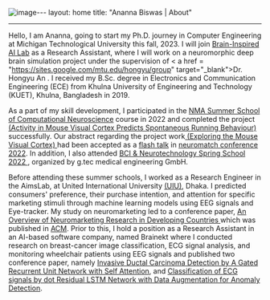 ![image](https://github.com/Anannabiswas/anannabiswas.github.io/assets/54266261/7009e50c-48af-4b3b-b01e-2e1b26cfff39)---
layout: home
title: "Ananna Biswas | About"

---

 Hello, I am Ananna, going to start my Ph.D. journey in Computer Engineering at Michigan Technological University this fall, 2023. I will join <a href ="https://sites.google.com/mtu.edu/hongyu/brain-inspired-ai-lab?authuser=0&pli=1" target="_blank">Brain-Inspired AI Lab</a> as a Research Assistant, where I will work on a neuromorphic deep brain simulation project under the supervision of < a href = "https://sites.google.com/mtu.edu/hongyu/group" target="_blank">Dr. Hongyu An </a>. I received my B.Sc. degree in Electronics and Communication Engineering (ECE) from Khulna University of Engineering and Technology (KUET), Khulna, Bangladesh in 2019. 

 As a part of my skill development, I participated in the <a href = "https://compneuro.neuromatch.io/tutorials/intro.html" target="_blank">NMA Summer School of 
 Computational Neuroscience</a> course in 2022 and completed the project <a href = "https://anannabiswas.github.io/projects" target="_blank"> (Activity in Mouse Visual
 Cortex Predicts Spontaneous Running Behaviour)</a> successfully. Our abstract regarding the project work<a href =                                                          "https://www.reddit.com/r/neuromatch/comments/xo3w0x/ananna_biswas_exploring_the_mouse_visual_cortex/" target="_blank"> (Exploring the Mouse Visual Cortex) </a> had been
 accepted as a <a href = "https://www.world-wide.org/neuromatch-5.0/exploring-mouse-visual-cortex-64b9e2db/nmc-video.mp4" target= "blank">flash talk</a> in <a href= 
 "https://conference.neuromatch.io/"> neuromatch conference 2022</a>. In addition, I also attended <a href ="https://www.gtec.at/spring-school-2022/"
 target="_blank">BCI & Neurotechnology Spring School 2022 </a>, organized by g.tec medical engineering GmbH.
 
 Before attending these summer schools, I worked as a Research Engineer in the AimsLab, at United International University <a href = "https://www.uiu.ac.bd/">(UIU)</a>,
 Dhaka. I predicted consumers' preference, their purchase intention, and attention for specific marketing stimuli through machine learning models using EEG signals and 
 Eye-tracker. My study on neuromarketing led to a conference paper, <a href = "https://anannabiswas.github.io/assets/paper/icca.pdf" target="_blank"> An Overview of
 Neuromarketing Research in Developing Countries </a> which was published in <a href= "https://dl.acm.org/doi/abs/10.1145/3542954.3542977" target="_blank">
 ACM</a>. Prior to this, I hold a position as a Research Assistant in an AI-based software company, named Brainekt where I conducted research on breast-cancer image 
 classification, ECG signal analysis, and monitoring wheelchair patients using EEG signals and published two conference paper, namely <a href ="/assets/paper/eict.pdf"
 target="_blank">Invasive Ductal Carcinoma Detection by A Gated Recurrent Unit Network with Self Attention</a>, and <a href ="/assets/paper/iccit.pdf"
 target="_blank">Classification of ECG signals by dot Residual LSTM Network with Data Augmentation for Anomaly Detection</a>. 
     
 
 
